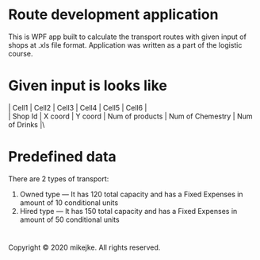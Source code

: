 # Route development application
This is WPF app built to calculate the transport routes with given input of shops at .xls file format.
Application was written as a part of the logistic course.

# Given input is looks like 
| Cell1   | Cell2    | Cell3    | Cell4           | Cell5            | Cell6         |\
| Shop Id | X coord  | Y coord  | Num of products | Num of Chemestry | Num of Drinks |\

# Predefined data
There are 2 types of transport: 
  1. Owned type — It has 120 total capacity and has a Fixed Expenses in amount of 10 conditional units
  2. Hired type — It has 150 total capacity and has a Fixed Expenses in amount of 50 conditional units
#

#
Copyright © 2020 mikejke. All rights reserved.
